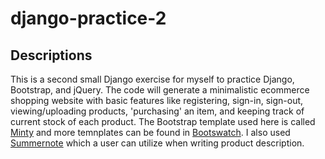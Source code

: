 # django-practice-2

## Descriptions

This is a second small Django exercise for myself to practice Django, Bootstrap, and jQuery. The code will generate a minimalistic ecommerce shopping website with basic features like registering, sign-in, sign-out, viewing/uploading products, 'purchasing' an item, and keeping track of current stock of each product. The Bootstrap template used here is called [Minty](https://bootswatch.com/minty/) and more temnplates can be found in [Bootswatch](https://bootswatch.com/). I also used [Summernote](https://summernote.org/) which a user can utilize when writing product description.
